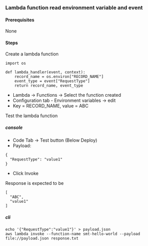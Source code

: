 ### Lambda function read environment variable and event 

#### Prerequisites

None

#### Steps

Create a lambda function 

```
import os

def lambda_handler(event, context):
    record_name = os.environ["RECORD_NAME"] 
    event_type = event["RequestType"]
    return record_name, event_type
```

- Lambda -> Functions -> Select the function created
- Configuration tab - Environment variables -> edit
- Key = RECORD_NAME, value = ABC


Test the lambda function

##### console

- Code Tab -> Test button (Below Deploy)
- Payload:
```
{
  "RequestType": "value1"
}
```
- Click Invoke

Response is expected to be 
```
[
  "ABC",
  "value1"
]
```

##### cli

```
echo '{"RequestType":"value1"}' > payload.json
aws lambda invoke --function-name smt-hello-world --payload file://payload.json response.txt
```
